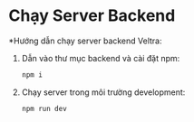 # Chạy Server Backend
*Hướng dẫn chạy server backend Veltra:
1. Dẫn vào thư mục backend và cài đặt npm: 
    ```bash
    npm i
    ```
2. Chạy server trong môi trường development: 
    ```bash
    npm run dev
    ```